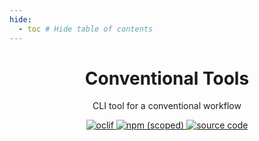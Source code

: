 ```yaml
---
hide:
  - toc # Hide table of contents
---
```


<div align="center">

<h1>Conventional Tools</h1>

<p>CLI tool for a conventional workflow</p>

<p>
    <a href="https://oclif.io">
        <img alt="oclif" src="https://img.shields.io/badge/cli-oclif-brightgreen.svg">
    </a>
    <a href="https://www.npmjs.com/package/@practically/conventional-tools">
        <img alt="npm (scoped)" src="https://img.shields.io/npm/v/@practically/conventional-tools">
    </a>
    <a href="https://git.zportal.co.uk/practically-oss/conventional-tools">
        <img alt="source code" src="/assets/source-practically.svg">
    </a>
</p>

</div>
